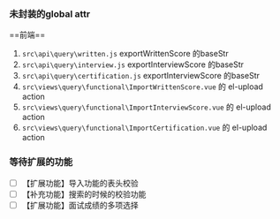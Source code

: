 
### 未封装的global attr

==前端==

1. `src\api\query\written.js` exportWrittenScore 的baseStr
2. `src\api\query\interview.js` exportInterviewScore 的baseStr
3. `src\api\query\certification.js` exportInterviewScore 的baseStr
4. `src\views\query\functional\ImportWrittenScore.vue` 的 el-upload action
5. `src\views\query\functional\ImportInterviewScore.vue` 的 el-upload action
6. `src\views\query\functional\ImportCertification.vue` 的 el-upload action


### 等待扩展的功能

- [ ] 【扩展功能】导入功能的表头校验
- [ ] 【补充功能】搜索的时候的校验功能
- [ ] 【扩展功能】面试成绩的多项选择
